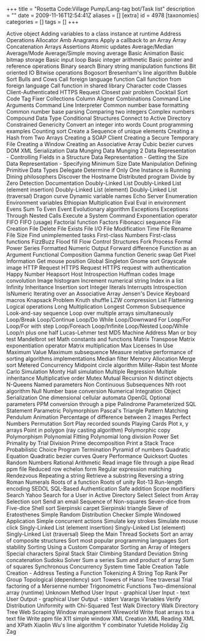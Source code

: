 +++
title = "Rosetta Code:Village Pump/Lang-tag bot/Task list"
description = ""
date = 2009-11-16T12:54:41Z
aliases = []
[extra]
id = 4978
[taxonomies]
categories = []
tags = []
+++

Active object
  Adding variables to a class instance at runtime
  Address Operations
  Allocator
  Amb
  Anagrams
  Apply a callback to an Array
  Array Concatenation
  Arrays
  Assertions
  Atomic updates
  Average/Median
  Average/Mode
  Average/Simple moving average
  Basic Animation
  Basic bitmap storage
  Basic input loop
  Basic integer arithmetic
  Basic pointer and reference operations
  Binary search
  Binary string manipulation functions
  Bit oriented IO
  Bitwise operations
  Bogosort
  Bresenham's line algorithm
  Bubble Sort
  Bulls and Cows
  Call foreign language function
  Call function from foreign language
  Call function in shared library
  Character code
  Classes
  Client-Authenticated HTTPS Request
  Closest pair problem
  Cocktail Sort
  Code Tag Fixer
  Collections
  Column Aligner
  Combinations
  Command Line Arguments
  Command Line Interpreter
  Common number base formatting
  Common number base parsing
  Comparing two integers
  Complex numbers
  Compound Data Type
  Conditional Structures
  Connect to Active Directory
  Constrained Genericity
  Convert an integer into words
  Count programming examples
  Counting sort
  Create a Sequence of unique elements
  Creating a Hash from Two Arrays
  Creating a SOAP Client
  Creating a Secure Temporary File
  Creating a Window
  Creating an Associative Array
  Cubic bezier curves
  DOM XML Serialization
  Data Munging
  Data Munging 2
  Data Representation - Controlling Fields in a Structure
  Data Representation - Getting the Size
  Data Representation - Specifying Minimum Size
  Date Manipulation
  Defining Primitive Data Types
  Delegate
  Determine if Only One Instance is Running
  Dining philosophers
  Discover the Hostname
  Distributed program
  Divide by Zero Detection
  Documentation
  Doubly-Linked List
  Doubly-Linked List (element insertion)
  Doubly-Linked List (element)
  Doubly-Linked List (traversal)
  Dragon curve
  Dynamic variable names
  Echo Server
  Enumeration
  Environment variables
  Ethiopian Multiplication
  Eval
  Eval in environment
  Evens Sum To Even
  Event
  Evolutionary algorithm
  Exceptions
  Exceptions Through Nested Calls
  Execute a System Command
  Exponentiation operator
  FIFO
  FIFO (usage)
  Factorial function
  Factors
  Fibonacci sequence
  File Creation
  File Delete
  File Exists
  File I/O
  File Modification Time
  File Rename
  File Size
  Find unimplemented tasks
  First-class Numbers
  First-class functions
  FizzBuzz
  Flood fill
  Flow Control Structures
  Fork Process
  Formal Power Series
  Formatted Numeric Output
  Forward difference
  Function as an Argument
  Functional Composition
  Gamma function
  Generic swap
  Get Pixel Information
  Get mouse position
  Global Singleton
  Gnome sort
  Grayscale image
  HTTP Request
  HTTPS Request
  HTTPS request with authentication
  Happy Number
  Heapsort
  Host Introspection
  Huffman codes
  Image convolution
  Image histogram
  Increment numerical string
  Index in a list
  Infinity
  Inheritance
  Insertion sort
  Integer literals
  Interrupts
  Introspection
  IsNumeric
  Iterating over an Associative Array
  Jensen's Device
  Keyboard macros
  Knapsack Problem
  Knuth shuffle
  LZW compression
  List Flattening
  Logical operations
  Long Multiplication
  Longest Common Subsequence
  Look-and-say sequence
  Loop over multiple arrays simultaneously
  Loop/Break
  Loop/Continue
  Loop/Do While
  Loop/Downward For
  Loop/For
  Loop/For with step
  Loop/Foreach
  Loop/Infinite
  Loop/Nested
  Loop/While
  Loop/n plus one half
  Lucas-Lehmer test
  MD5
  Machine Address
  Man or boy test
  Mandelbrot set
  Math constants and functions
  Matrix Transpose
  Matrix exponentiation operator
  Matrix multiplication
  Max Licenses In Use
  Maximum Value
  Maximum subsequence
  Measure relative performance of sorting algorithms implementations
  Median filter
  Memory Allocation
  Merge sort
  Metered Concurrency
  Midpoint circle algorithm
  Miller-Rabin test
  Monte Carlo Simulation
  Monty Hall simulation
  Multiple Regression
  Multiple inheritance
  Multiplicative order
  Mutex
  Mutual Recursion
  N distinct objects
  N-Queens
  Named parameters
  Non Continuous Subsequences
  Nth root algorithm
  Null
  Number base conversion
  Numerical Integration
  Object Serialization
  One dimensional cellular automata
  OpenGL
  Optional parameters
  PPM conversion through a pipe
  Palindrome
  Parameterized SQL Statement
  Parametric Polymorphism
  Pascal's Triangle
  Pattern Matching
  Pendulum Animation
  Percentage of difference between 2 images
  Perfect Numbers
  Permutation Sort
  Play recorded sounds
  Playing Cards
  Plot x, y arrays
  Point in polygon (ray casting algorithm)
  Polymorphic copy
  Polymorphism
  Polynomial Fitting
  Polynomial long division
  Power Set
  Primality by Trial Division
  Prime decomposition
  Print a Stack Trace
  Probabilistic Choice
  Program Termination
  Pyramid of numbers
  Quadratic Equation
  Quadratic bezier curves
  Query Performance
  Quicksort
  Quotes
  Random Numbers
  Rational Arithmetic
  Read image file through a pipe
  Read ppm file
  Reduced row echelon form
  Regular expression matching
  Rendezvous
  Repeating a string
  Retrieve a substring
  Reversing a string
  Roman Numerals
  Roots of a function
  Roots of unity
  Rot-13
  Run-length encoding
  SEDOL
  SQL-Based Authentication
  Safe addition
  Scope modifiers
  Search Yahoo
  Search for a User in Active Directory
  Select
  Select from Array
  Selection sort
  Send an email
  Sequence of Non-squares
  Seven-dice from Five-dice
  Shell sort
  Sierpinski carpet
  Sierpinski triangle
  Sieve of Eratosthenes
  Simple Random Distribution Checker
  Simple Windowed Application
  Simple concurrent actions
  Simulate key strokes
  Simulate mouse click
  Singly-Linked List (element insertion)
  Singly-Linked List (element)
  Singly-Linked List (traversal)
  Sleep the Main Thread
  Sockets
  Sort an array of composite structures
  Sort most popular programming languages
  Sort stability
  Sorting Using a Custom Comparator
  Sorting an Array of Integers
  Special characters
  Spiral
  Stack
  Stair Climbing
  Standard Deviation
  String concatenation
  Sudoku Solver
  Sum a series
  Sum and product of array
  Sum of squares
  Synchronous Concurrency
  System time
  Table Creation
  Table Creation - Address
  Testing a Function
  Tokenizing A String
  Top Rank Per Group
  Topological (dependency) sort
  Towers of Hanoi
  Tree traversal
  Trial factoring of a Mersenne number
  Trigonometric Functions
  Two-dimensional array (runtime)
  Unknown Method
  User Input - graphical
  User Input - text
  User Output - graphical
  User Output - stderr
  Varargs
  Variables
  Verify Distribution Uniformity with Chi-Squared Test
  Walk Directory
  Walk Directory Tree
  Web Scraping
  Window management
  Wireworld
  Write float arrays to a text file
  Write ppm file
  X11 simple window
  XML Creation
  XML Reading
  XML and XPath
  Xiaolin Wu's line algorithm
  Y combinator
  Yuletide Holiday
  Zig Zag
